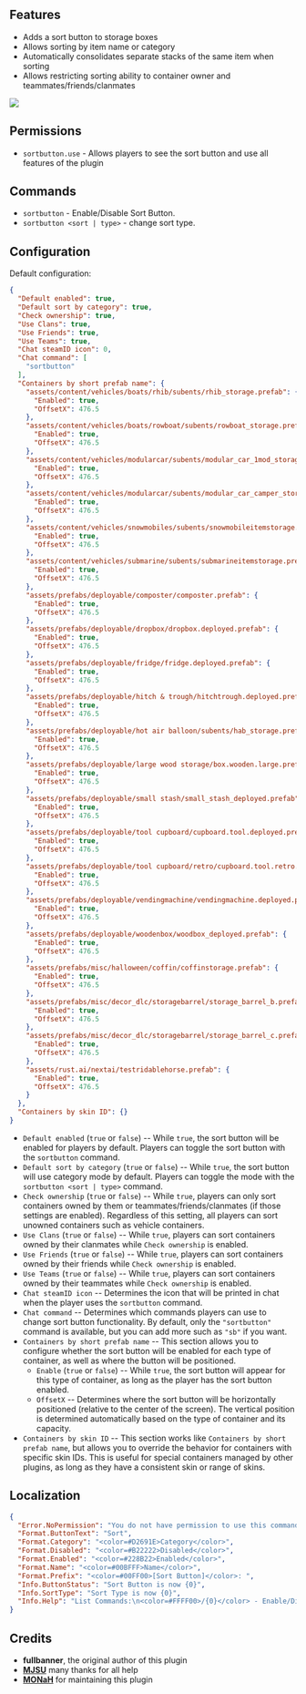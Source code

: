 ## Features

- Adds a sort button to storage boxes
- Allows sorting by item name or category
- Automatically consolidates separate stacks of the same item when sorting
- Allows restricting sorting ability to container owner and teammates/friends/clanmates

![](https://i.imgur.com/dPeNv8G.png)

## Permissions

* `sortbutton.use` - Allows players to see the sort button and use all features of the plugin

## Commands

* `sortbutton` - Enable/Disable Sort Button.
* `sortbutton <sort | type>` - change sort type.

## Configuration

Default configuration:

```json
{
  "Default enabled": true,
  "Default sort by category": true,
  "Check ownership": true,
  "Use Clans": true,
  "Use Friends": true,
  "Use Teams": true,
  "Chat steamID icon": 0,
  "Chat command": [
    "sortbutton"
  ],
  "Containers by short prefab name": {
    "assets/content/vehicles/boats/rhib/subents/rhib_storage.prefab": {
      "Enabled": true,
      "OffsetX": 476.5
    },
    "assets/content/vehicles/boats/rowboat/subents/rowboat_storage.prefab": {
      "Enabled": true,
      "OffsetX": 476.5
    },
    "assets/content/vehicles/modularcar/subents/modular_car_1mod_storage.prefab": {
      "Enabled": true,
      "OffsetX": 476.5
    },
    "assets/content/vehicles/modularcar/subents/modular_car_camper_storage.prefab": {
      "Enabled": true,
      "OffsetX": 476.5
    },
    "assets/content/vehicles/snowmobiles/subents/snowmobileitemstorage.prefab": {
      "Enabled": true,
      "OffsetX": 476.5
    },
    "assets/content/vehicles/submarine/subents/submarineitemstorage.prefab": {
      "Enabled": true,
      "OffsetX": 476.5
    },
    "assets/prefabs/deployable/composter/composter.prefab": {
      "Enabled": true,
      "OffsetX": 476.5
    },
    "assets/prefabs/deployable/dropbox/dropbox.deployed.prefab": {
      "Enabled": true,
      "OffsetX": 476.5
    },
    "assets/prefabs/deployable/fridge/fridge.deployed.prefab": {
      "Enabled": true,
      "OffsetX": 476.5
    },
    "assets/prefabs/deployable/hitch & trough/hitchtrough.deployed.prefab": {
      "Enabled": true,
      "OffsetX": 476.5
    },
    "assets/prefabs/deployable/hot air balloon/subents/hab_storage.prefab": {
      "Enabled": true,
      "OffsetX": 476.5
    },
    "assets/prefabs/deployable/large wood storage/box.wooden.large.prefab": {
      "Enabled": true,
      "OffsetX": 476.5
    },
    "assets/prefabs/deployable/small stash/small_stash_deployed.prefab": {
      "Enabled": true,
      "OffsetX": 476.5
    },
    "assets/prefabs/deployable/tool cupboard/cupboard.tool.deployed.prefab": {
      "Enabled": true,
      "OffsetX": 476.5
    },
    "assets/prefabs/deployable/tool cupboard/retro/cupboard.tool.retro.deployed.prefab": {
      "Enabled": true,
      "OffsetX": 476.5
    },
    "assets/prefabs/deployable/vendingmachine/vendingmachine.deployed.prefab": {
      "Enabled": true,
      "OffsetX": 476.5
    },
    "assets/prefabs/deployable/woodenbox/woodbox_deployed.prefab": {
      "Enabled": true,
      "OffsetX": 476.5
    },
    "assets/prefabs/misc/halloween/coffin/coffinstorage.prefab": {
      "Enabled": true,
      "OffsetX": 476.5
    },
    "assets/prefabs/misc/decor_dlc/storagebarrel/storage_barrel_b.prefab": {
      "Enabled": true,
      "OffsetX": 476.5
    },
    "assets/prefabs/misc/decor_dlc/storagebarrel/storage_barrel_c.prefab": {
      "Enabled": true,
      "OffsetX": 476.5
    },
    "assets/rust.ai/nextai/testridablehorse.prefab": {
      "Enabled": true,
      "OffsetX": 476.5
    }
  },
  "Containers by skin ID": {}
}
```

- `Default enabled` (`true` or `false`) -- While `true`, the sort button will be enabled for players by default. Players can toggle the sort button with the `sortbutton` command.
- `Default sort by category` (`true` or `false`) -- While `true`, the sort button will use category mode by default. Players can toggle the mode with the `sortbutton <sort | type>` command.
- `Check ownership` (`true` or `false`) -- While `true`, players can only sort containers owned by them or teammates/friends/clanmates (if those settings are enabled). Regardless of this setting, all players can sort unowned containers such as vehicle containers.
- `Use Clans` (`true` or `false`) -- While `true`, players can sort containers owned by their clanmates while `Check ownership` is enabled.
- `Use Friends` (`true` or `false`) -- While `true`, players can sort containers owned by their friends while `Check ownership` is enabled.
- `Use Teams` (`true` or `false`) -- While `true`, players can sort containers owned by their teammates while `Check ownership` is enabled.
- `Chat steamID icon` -- Determines the icon that will be printed in chat when the player uses the `sortbutton` command.
- `Chat command` -- Determines which commands players can use to change sort button functionality. By default, only the `"sortbutton"` command is available, but you can add more such as `"sb"` if you want.
- `Containers by short prefab name` -- This section allows you to configure whether the sort button will be enabled for each type of container, as well as where the button will be positioned.
  - `Enable` (`true` or `false`) -- While `true`, the sort button will appear for this type of container, as long as the player has the sort button enabled.
  - `OffsetX` -- Determines where the sort button will be horizontally positioned (relative to the center of the screen). The vertical position is determined automatically based on the type of container and its capacity.
- `Containers by skin ID` -- This section works like `Containers by short prefab name`, but allows you to override the behavior for containers with specific skin IDs. This is useful for special containers managed by other plugins, as long as they have a consistent skin or range of skins.

## Localization

```json
{
  "Error.NoPermission": "You do not have permission to use this command",
  "Format.ButtonText": "Sort",
  "Format.Category": "<color=#D2691E>Category</color>",
  "Format.Disabled": "<color=#B22222>Disabled</color>",
  "Format.Enabled": "<color=#228B22>Enabled</color>",
  "Format.Name": "<color=#00BFFF>Name</color>",
  "Format.Prefix": "<color=#00FF00>[Sort Button]</color>: ",
  "Info.ButtonStatus": "Sort Button is now {0}",
  "Info.SortType": "Sort Type is now {0}",
  "Info.Help": "List Commands:\n<color=#FFFF00>/{0}</color> - Enable/Disable Sort Button.\n<color=#FFFF00>/{0} <sort | type></color> - change sort type."
}
```

## Credits

* **fullbanner**, the original author of this plugin
* [**MJSU**](https://umod.org/user/MJSU) many thanks for all help
* [**MONaH**](https://umod.org/user/MONaH) for maintaining this plugin
